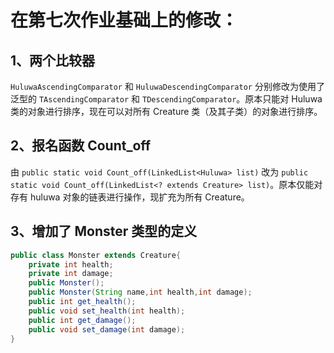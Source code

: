 # 在第七次作业基础上的修改：

## 1、两个比较器

`HuluwaAscendingComparator` 和 `HuluwaDescendingComparator` 分别修改为使用了泛型的 `TAscendingComparator` 和 `TDescendingComparator`。原本只能对 Huluwa 类的对象进行排序，现在可以对所有 Creature 类（及其子类）的对象进行排序。



## 2、报名函数 Count_off

由 `public static void Count_off(LinkedList<Huluwa> list)` 改为 `public static void Count_off(LinkedList<? extends Creature> list)`。原本仅能对存有 huluwa 对象的链表进行操作，现扩充为所有 Creature。



## 3、增加了 Monster 类型的定义

```java
public class Monster extends Creature{
    private int health;
    private int damage;
    public Monster();
    public Monster(String name,int health,int damage);
    public int get_health();
    public void set_health(int health);
    public int get_damage();
    public void set_damage(int damage);
}
```